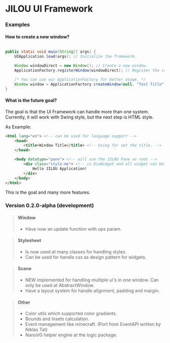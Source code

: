 # JILOU UI Framework

### Examples
#### How to create a new window?

```java

public static void main(String[] args) {
    UIApplication.load(args); // Initialize the framework.

    Window windowDirect = new Window(); // Create a new window.
    ApplicationFactory.registerWindow(windowDirect); // Register the created window.

    /* You can use our ApplicationFactory for better usage. */
    Window window = ApplicationFactory.createWindow(null, "Test Title", Window.class);
}
```

#### What is the future goal?
The goal is that the UI Framework can handle more than one system. Currently, it will
work with Swing style, but the next step is HTML style.

As Example:
````html
<html lang="en"> <!-- can be used for language support -->
    <head>
        <title>Window Title</title> <!-- Using for set the title. -->
    </head>

    <body datatype="pane"> <!-- will use the JILOU Pane as root -->
        <div class="style-me"> <!-- is DivWidget and all widget can be css styled -->
            Hello JILOU Application!
        </div>
    </body>
</html>

````

This is the goal and many more features.

### Version 0.2.0-alpha (development)
> #### Window
> + Have now an update function with ups param.

> #### Stylesheet
> + Is now used at many classes for handling styles.
> + Can be used for handle css as design pattern for widgets.

> #### Scene
> + NEW implemented for handling multiple ui's in one window.
>   Can only be used at AbstractWindow.
> + Have a layout system for handle alignment, padding and margin.

> #### Other
> + Color utils which supported color gradients.
> + Bounds and Insets calculation.
> + Event management like minecraft. (Port from EventAPI written by Niklas Tat)
> + NanoVG helper engine at the logic package.
